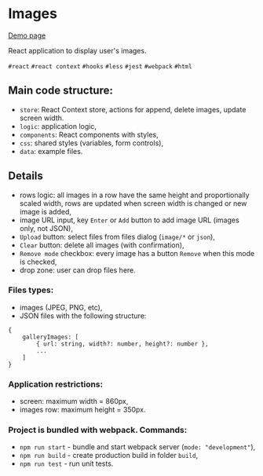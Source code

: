 # Images

[Demo page](https://elcodex.github.io/images/build/index.html)

React application to display user's images.

`#react` `#react context` `#hooks` `#less` `#jest` `#webpack` `#html`

## Main code structure:

- `store`: React Context store, actions for append, delete images, update screen width.
- `logic`: application logic,
- `components`: React components with styles,
- `css`: shared styles (variables, form controls),
- `data`: example files.

## Details

- rows logic: all images in a row have the same height and proportionally scaled width, rows are updated when screen width is changed or new image is added,
- image URL input, key `Enter` or `Add` button to add image URL (images only, not JSON),
- `Upload` button: select files from files dialog (`image/*` or `json`),
- `Clear` button: delete all images (with confirmation),
- `Remove mode` checkbox: every image has a button `Remove` when this mode is checked,
- drop zone: user can drop files here.

### Files types:

- images (JPEG, PNG, etc),
- JSON files with the following structure:
```
{
    galleryImages: [
        { url: string, width?: number, height?: number },
        ...
    ]
}
```

### Application restrictions:

- screen: maximum width = 860px,
- images row: maximum height = 350px.

### Project is bundled with webpack. Commands:

- `npm run start` - bundle and start webpack server (`mode: "development"`),
- `npm run build` - create production build in folder `build`,
- `npm run test` - run unit tests.
